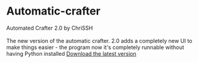 # Automatic-crafter
<p1>Automated Crafter 2.0 by ChriSSH</p1>
<br>
<br>
<p1>The new version of the automatic crafter.</p1>
<p2>2.0 adds a completely new UI to make things easier - the program now it's completely runnable without having Python installed</p2>
<p3><a href="https://github.com/ChriSSH0/Automatic-crafter/releases">Download the latest version</a></p3>
